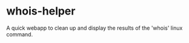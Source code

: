 whois-helper
============

A quick webapp to clean up and display the results of the 'whois' linux command.
